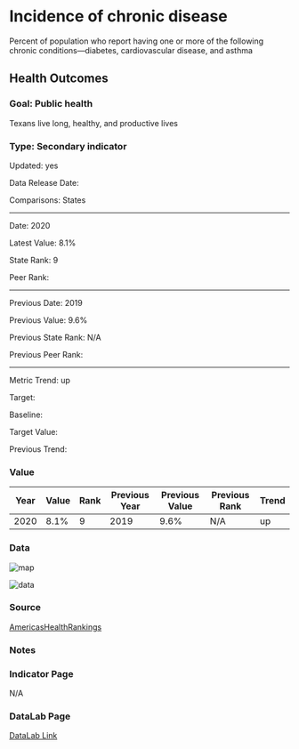 # Incidence of chronic disease

Percent of population who report having one or more of the following chronic conditions—diabetes, cardiovascular disease, and asthma

## Health Outcomes

### Goal: Public health

Texans live long, healthy, and productive lives

### Type: Secondary indicator

Updated: yes

Data Release Date: 

Comparisons: States


----

Date: 2020

Latest Value: 8.1% 

State Rank: 9

Peer Rank: 


----

Previous Date: 2019

Previous Value: 9.6%

Previous State Rank: N/A

Previous Peer Rank: 


----
Metric Trend: up

Target: 

Baseline: 

Target Value: 

Previous Trend: 



### Value

| Year      |  Value      | Rank        | Previous Year | Previous Value | Previous Rank | Trend | 
| ----------- | ----------- | ----------- | ----------- | ----------- | ----------- | -----------|
|   2020       | 8.1%       |  9         |      2019   |   9.6%      |     N/A      |    up       | 

### Data

![map](./images/map_chronic.PNG)

![data](./images/data_chronic.PNG)


### Source

[AmericasHealthRankings](https://www.americashealthrankings.org/explore/annual/measure/CHC/state/TX)


### Notes


### Indicator Page

N/A


### DataLab Page


[DataLab Link](https://datalab.texas2036.org/bwhqgjc/behavioral-risk-factor-surveillance-system-brfss-prevalence-data?accesskey=yaigzre)
